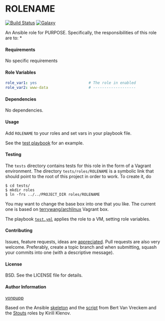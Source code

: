 ROLENAME
===

[![Build Status](http://img.shields.io/travis/vonpupp/ROLENAME.svg?style=flat-square)](https://travis-ci.org/vonpupp/ROLENAME)
[![Galaxy](http://img.shields.io/badge/galaxy-ROLENAME-blue.svg?style=flat-square)](https://galaxy.ansible.com/list#/roles/ZZZ)

An Ansible role for PURPOSE. Specifically, the responsibilities of this role are to:
*

#### Requirements

No specific requirements

#### Role Variables

```yaml
role_var1: yes                       # The role in enabled
role_var2: www-data                  # -------------------
```

#### Dependencies

No dependencies.

#### Usage

Add `ROLENAME` to your roles and set vars in your playbook file.

See the [test playbook](tests/test.yml) for an example.

#### Testing

The `tests` directory contains tests for this role in the form of a Vagrant environment. The directory `tests/roles/ROLENAME` is a symbolic link that should point to the root of this project in order to work. To create it, do

```ShellSession
$ cd tests/
$ mkdir roles
$ ln -frs ../../PROJECT_DIR roles/ROLENAME
```

You may want to change the base box into one that you like. The current one is based on [terrywang/archlinux](https://github.com/terrywang/vagrantboxes/blob/master/archlinux-x86_64.md) Vagrant box.

The playbook [`test.yml`](tests/test.yml) applies the role to a VM, setting role variables.

#### Contributing

Issues, feature requests, ideas are [appreciated](https://github.com/vonpupp/ROLENAME/issues). Pull requests are also very welcome. Preferably, create a topic branch and when submitting, squash your commits into one (with a descriptive message).

#### License

BSD. See the LICENSE file for details.

#### Author Information

[vonpupp]

Based on the Ansible [skeleton] and the [script] from Bert Van Vreckem and the [Stouts] roles by Kirill Klenov.

[vonpupp]: https://github.com/vonpupp
[skeleton]: https://github.com/bertvv/ansible-role-skeleton
[script]: https://github.com/bertvv/scripts/blob/master/src/role-skel.sh
[Stouts]: https://github.com/Stouts
